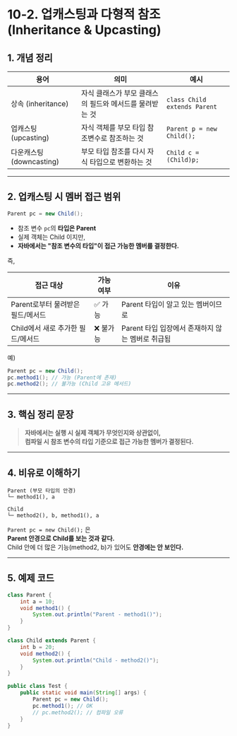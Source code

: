 # 10-2. 업캐스팅과 다형적 참조 (Inheritance & Upcasting)

## 1. 개념 정리

| 용어 | 의미 | 예시 |
|---|---|---|
| 상속 (inheritance) | 자식 클래스가 부모 클래스의 필드와 메서드를 물려받는 것 | `class Child extends Parent` |
| 업캐스팅 (upcasting) | 자식 객체를 부모 타입 참조변수로 참조하는 것 | `Parent p = new Child();` |
| 다운캐스팅 (downcasting) | 부모 타입 참조를 다시 자식 타입으로 변환하는 것 | `Child c = (Child)p;` |

---

## 2. 업캐스팅 시 멤버 접근 범위

```java
Parent pc = new Child();
```

- 참조 변수 `pc`의 **타입은 Parent**
- 실제 객체는 Child 이지만,
- **자바에서는 "참조 변수의 타입"이 접근 가능한 멤버를 결정한다.**

즉,

| 접근 대상 | 가능 여부 | 이유 |
|---|---|---|
| Parent로부터 물려받은 필드/메서드 | ✅ 가능 | Parent 타입이 알고 있는 멤버이므로 |
| Child에서 새로 추가한 필드/메서드 | ❌ 불가능 | Parent 타입 입장에서 존재하지 않는 멤버로 취급됨 |

예)
```java
Parent pc = new Child();
pc.method1(); // 가능 (Parent에 존재)
pc.method2(); // 불가능 (Child 고유 메서드)
```

---

## 3. 핵심 정리 문장

> **자바에서는 실행 시 실제 객체가 무엇인지와 상관없이,  
> 컴파일 시 참조 변수의 타입 기준으로 접근 가능한 멤버가 결정된다.**

---

## 4. 비유로 이해하기

```
Parent (부모 타입의 안경)
└─ method1(), a

Child
└─ method2(), b, method1(), a
```

`Parent pc = new Child();` 은  
**Parent 안경으로 Child를 보는 것과 같다.**  
Child 안에 더 많은 기능(method2, b)가 있어도 **안경에는 안 보인다.**

---

## 5. 예제 코드

```java
class Parent {
    int a = 10;
    void method1() {
        System.out.println("Parent - method1()");
    }
}

class Child extends Parent {
    int b = 20;
    void method2() {
        System.out.println("Child - method2()");
    }
}

public class Test {
    public static void main(String[] args) {
        Parent pc = new Child();
        pc.method1(); // OK
        // pc.method2(); // 컴파일 오류
    }
}
```
